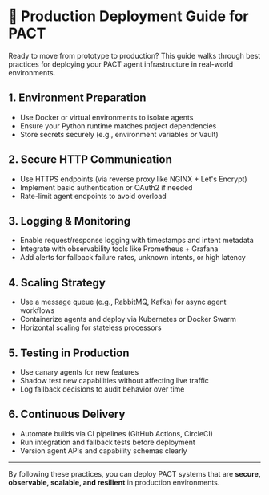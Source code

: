 # 🚀 Production Deployment Guide for PACT

Ready to move from prototype to production? This guide walks through best practices for deploying your PACT agent infrastructure in real-world environments.

## 1. Environment Preparation

- Use Docker or virtual environments to isolate agents
- Ensure your Python runtime matches project dependencies
- Store secrets securely (e.g., environment variables or Vault)

## 2. Secure HTTP Communication

- Use HTTPS endpoints (via reverse proxy like NGINX + Let's Encrypt)
- Implement basic authentication or OAuth2 if needed
- Rate-limit agent endpoints to avoid overload

## 3. Logging & Monitoring

- Enable request/response logging with timestamps and intent metadata
- Integrate with observability tools like Prometheus + Grafana
- Add alerts for fallback failure rates, unknown intents, or high latency

## 4. Scaling Strategy

- Use a message queue (e.g., RabbitMQ, Kafka) for async agent workflows
- Containerize agents and deploy via Kubernetes or Docker Swarm
- Horizontal scaling for stateless processors

## 5. Testing in Production

- Use canary agents for new features
- Shadow test new capabilities without affecting live traffic
- Log fallback decisions to audit behavior over time

## 6. Continuous Delivery

- Automate builds via CI pipelines (GitHub Actions, CircleCI)
- Run integration and fallback tests before deployment
- Version agent APIs and capability schemas clearly

---

By following these practices, you can deploy PACT systems that are **secure, observable, scalable, and resilient** in production environments.
